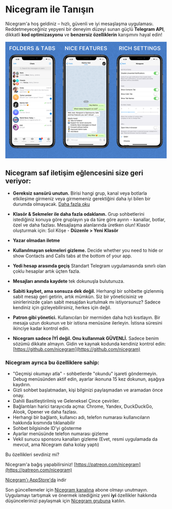 # Nicegram ile Tanışın

Nicegram'a hoş geldiniz – hızlı, güvenli ve iyi mesaşlaşma uygulaması. Reddetmeyeceğiniz yepyeni bir deneyim düzeyi sunan güçlü **Telegram API**, dikkatli **kod optimizasyonu** ve **benzersiz özelliklerin** karışımını hayal edin!

![image](images/NicegramGrid.png)

## Nicegram saf iletişim eğlencesini size geri veriyor:

- **Gereksiz sansürü unutun.** Birisi hangi grup, kanal veya botlarla etkileşime girmeniz veya girmemeniz gerektiğini daha iyi bilen bir durumda olmayacak. [Daha fazla oku](/tr/unblock)

- **Klasör & Sekmeler ile daha fazla odaklanın.** Grup sohbetlerini istediğiniz konuya göre gruplayın ya da türe göre ayırın - kanallar, botlar, özel ve daha fazlası. Mesajlaşma alanlarında üretken olun! Klasör oluşturmak için: Sol Köşe - **Düzenle > Yeni Klasör**

- **Yazar olmadan iletme**

- **Kullanılmayan sekmeleri gizleme.** Decide whether you need to hide or show Contacts and Calls tabs at the bottom of your app.

- **Yedi hesap arasında geçiş** Standart Telegram uygulamasında sınırlı olan çoklu hesaplar artık üçten fazla.

- **Mesajları anında kaydete** tek dokunuşla bulutunuza.

- **Sabiti kaybet, ama sonsuza dek değil.** Herhangi bir sohbette gizlenmiş sabit mesajı geri getirin, artık mümkün.
Siz bir yöneticisiniz ve sinirlerinizde çalan sabit mesajdan kurtulmak mı istiyorsunuz? Sadece kendiniz için gizleyebilirsiniz, herkes için değil.

- **Patron gibi yönetici.** Kullanıcıları bir mermiden daha hızlı kısıtlayın. Bir mesaja uzun dokunun ve bir istisna menüsüne ilerleyin. İstisna süresini ikinciye kadar kontrol edin.

- **Nicegram sadece İYİ değil. Onu kullanmak GÜVENLİ.** Sadece benim sözümü dikkate almayın. Gidin ve kaynak kodunda kendiniz kontrol edin: [https://github.com/nicegram](https://github.com/nicegram)

### Nicegram ayrıca bu özelliklere sahip:
- "Geçmişi okumayı atla" - sohbetlerde "okundu" işareti göndermeyin. Debug menüsünden aktif edin, ayarlar ikonuna 15 kez dokunun, aşağıya kaydırın.
- Gizli sohbet başlatmadan, kişi bilginizi paylaşmadan ve aramadan önce onay.
- Dahili Basitleştirilmiş ve Geleneksel Çince çeviriler.
- Bağlantıları harici tarayıcıda açma: Chrome, Yandex, DuckDuckGo, Alook, Opener ve daha fazlası.
- Herhangi bir bağlantı, kullanıcı adı, telefon numarası kullanıcıların hakkında kısmında tıklanabilir
- Sohbet bilgisinde ID'yi gösterme
- Ayarlar menüsünde telefon numarası gizleme
- Vekil sunucu sponsoru kanalları gizleme (Evet, resmi uygulamada da mevcut, ama Nicegram daha kolay yaptı)


Bu özellikleri sevdiniz mi?

Nicegram'a bağış yapabilirsiniz! [https://patreon.com/nicegram](https://patreon.com/nicegram)

[Nicegram'ı AppStore'da](https://itunes.apple.com/app/id1457369322) indir

Son güncellemeler için [Nicegram kanalına](https://t.me/nicegramapp) abone olmayı unutmayın. Uygulamayı tartışmak ve önermek istediğiniz yeni **iyi** özellikler hakkında düşüncelerinizi paylaşmak için [Nicegram grubuna](https://t.me/nicegram_tr) katılın.
